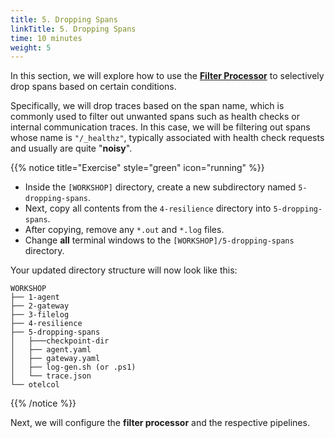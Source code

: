 ```yaml
---
title: 5. Dropping Spans
linkTitle: 5. Dropping Spans
time: 10 minutes
weight: 5
---
```


In this section, we will explore how to use the [**Filter Processor**](https://github.com/open-telemetry/opentelemetry-collector-contrib/blob/main/processor/filterprocessor/README.md) to selectively drop spans based on certain conditions.

Specifically, we will drop traces based on the span name, which is commonly used to filter out unwanted spans such as health checks or internal communication traces. In this case, we will be filtering out spans whose name is `"/_healthz"`, typically associated with health check requests and usually are quite "**noisy**".

{{% notice title="Exercise" style="green" icon="running" %}}

- Inside the `[WORKSHOP]` directory, create a new subdirectory named `5-dropping-spans`.
- Next, copy all contents from the `4-resilience` directory into `5-dropping-spans`.
- After copying, remove any `*.out` and `*.log` files.
- Change **all** terminal windows to the `[WORKSHOP]/5-dropping-spans` directory.

Your updated directory structure will now look like this:

```text { title="Updated Directory Structure" }
WORKSHOP
├── 1-agent
├── 2-gateway
├── 3-filelog
├── 4-resilience
├── 5-dropping-spans
│   ├───checkpoint-dir
│   ├── agent.yaml
│   ├── gateway.yaml
│   ├── log-gen.sh (or .ps1)
│   └── trace.json
└── otelcol
```

{{% /notice %}}

Next, we will configure the **filter processor** and the respective pipelines.
